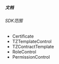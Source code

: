 ##### 文档
###### SDK范围
- Certificate
- TZTemplateControl
- TZContractTemplate
- RoleControl
- PermissionControl